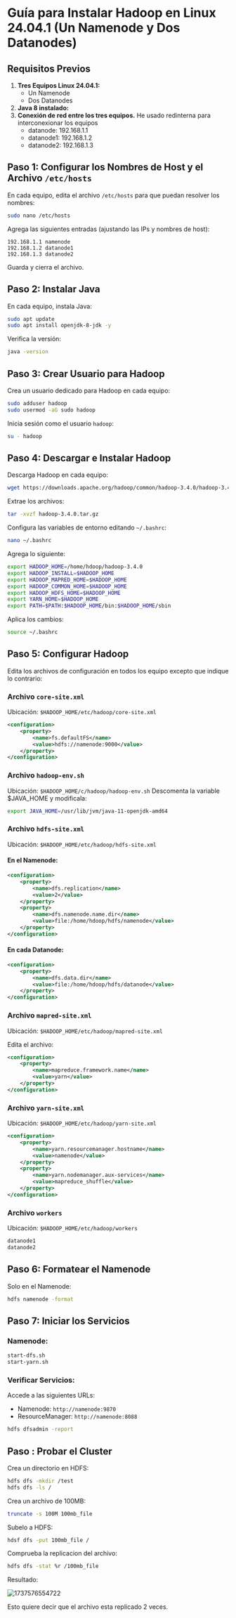 # Guía para Instalar Hadoop en Linux 24.04.1 (Un Namenode y Dos Datanodes)

## Requisitos Previos

1. **Tres Equipos Linux 24.04.1:**
   - Un Namenode
   - Dos Datanodes
2. **Java 8 instalado:**
3. **Conexión de red entre los tres equipos.** He usado redinterna para interconexionar los equipos
   - datanode: 192.168.1.1
   - datanode1: 192.168.1.2
   - datanode2: 192.168.1.3

## Paso 1: Configurar los Nombres de Host y el Archivo `/etc/hosts`

En cada equipo, edita el archivo `/etc/hosts` para que puedan resolver los nombres:

```bash
sudo nano /etc/hosts
```

Agrega las siguientes entradas (ajustando las IPs y nombres de host):

```
192.168.1.1 namenode
192.168.1.2 datanode1
192.168.1.3 datanode2
```

Guarda y cierra el archivo.

## Paso 2: Instalar Java

En cada equipo, instala Java:

```bash
sudo apt update
sudo apt install openjdk-8-jdk -y
```

Verifica la versión:

```bash
java -version
```

## Paso 3: Crear Usuario para Hadoop

Crea un usuario dedicado para Hadoop en cada equipo:

```bash
sudo adduser hadoop
sudo usermod -aG sudo hadoop
```

Inicia sesión como el usuario `hadoop`:

```bash
su - hadoop
```

## Paso 4: Descargar e Instalar Hadoop

Descarga Hadoop en cada equipo:

```bash
wget https://downloads.apache.org/hadoop/common/hadoop-3.4.0/hadoop-3.4.0.tar.gz
```

Extrae los archivos:

```bash
tar -xvzf hadoop-3.4.0.tar.gz
```

Configura las variables de entorno editando `~/.bashrc`:

```bash
nano ~/.bashrc
```

Agrega lo siguiente:

```bash
export HADOOP_HOME=/home/hdoop/hadoop-3.4.0
export HADOOP_INSTALL=$HADOOP_HOME
export HADOOP_MAPRED_HOME=$HADOOP_HOME
export HADOOP_COMMON_HOME=$HADOOP_HOME
export HADOOP_HDFS_HOME=$HADOOP_HOME
export YARN_HOME=$HADOOP_HOME
export PATH=$PATH:$HADOOP_HOME/bin:$HADOOP_HOME/sbin
```

Aplica los cambios:

```bash
source ~/.bashrc
```

## Paso 5: Configurar Hadoop

Edita los archivos de configuración en todos los equipo excepto que indique lo contrario:

### Archivo `core-site.xml`

Ubicación: `$HADOOP_HOME/etc/hadoop/core-site.xml`

```xml
<configuration>
    <property>
        <name>fs.defaultFS</name>
        <value>hdfs://namenode:9000</value>
    </property>
</configuration>
```

### Archivo `hadoop-env.sh`

Ubicación: `$HADOOP_HOME/c/hadoop/hadoop-env.sh`
Descomenta la variable $JAVA_HOME y modificala:

```bash
export JAVA_HOME=/usr/lib/jvm/java-11-openjdk-amd64
```

### Archivo `hdfs-site.xml`

Ubicación: `$HADOOP_HOME/etc/hadoop/hdfs-site.xml`

#### En el Namenode:

```xml
<configuration>
    <property>
        <name>dfs.replication</name>
        <value>2</value>
    </property>
    <property>
        <name>dfs.namenode.name.dir</name>
        <value>file:/home/hdoop/hdfs/namenode</value>
    </property>
</configuration>
```

#### En cada Datanode:

```xml
<configuration>
    <property>
        <name>dfs.data.dir</name>
        <value>file:/home/hdoop/hdfs/datanode</value>
    </property>
</configuration>
```

### Archivo `mapred-site.xml`

Ubicación: `$HADOOP_HOME/etc/hadoop/mapred-site.xml`

Edita el archivo:

```xml
<configuration>
    <property>
        <name>mapreduce.framework.name</name>
        <value>yarn</value>
    </property>
</configuration>
```

### Archivo `yarn-site.xml`

Ubicación: `$HADOOP_HOME/etc/hadoop/yarn-site.xml`

```xml
<configuration>
    <property>
        <name>yarn.resourcemanager.hostname</name>
        <value>namenode</value>
    </property>
    <property>
        <name>yarn.nodemanager.aux-services</name>
        <value>mapreduce_shuffle</value>
    </property>
</configuration>
```

### Archivo `workers`

Ubicación: `$HADOOP_HOME/etc/hadoop/workers`

```txt
datanode1
datanode2
```

## Paso 6: Formatear el Namenode

Solo en el Namenode:

```bash
hdfs namenode -format
```

## Paso 7: Iniciar los Servicios

### Namenode:

```bash
start-dfs.sh
start-yarn.sh
```

### Verificar Servicios:

Accede a las siguientes URLs:

- Namenode: `http://namenode:9870`
- ResourceManager: `http://namenode:8088`

```bash
hdfs dfsadmin -report
```

## Paso : Probar el Cluster

Crea un directorio en HDFS:

```bash
hdfs dfs -mkdir /test
hdfs dfs -ls /
```

Crea un archivo de 100MB:

```bash
truncate -s 100M 100mb_file
```

Subelo a HDFS:

```bash
hdsf dfs -put 100mb_file /
```

Comprueba la replicacion del archivo:

```bash
hdfs dfs -stat %r /100mb_file
```

Resultado:

![1737576554722](images/Hadoop_Installation_Guide/1737576554722.png)

Esto quiere decir que el archivo esta replicado 2 veces.
